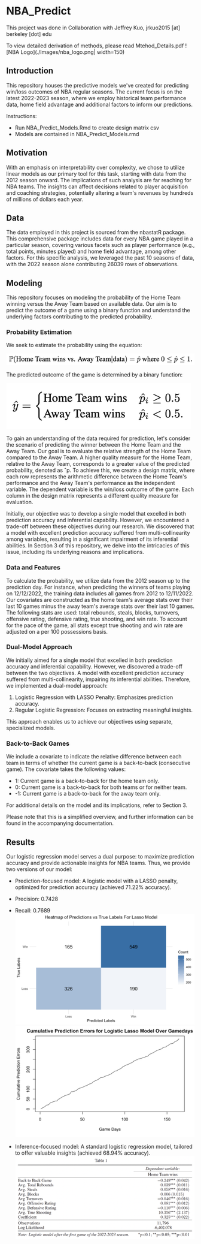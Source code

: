 # NBA_Predict

This project was done in Collaboration with Jeffrey Kuo, jrkuo2015 [at] berkeley [dot] edu

To view detailed derivation of methods, please read Mtehod_Details.pdf
![NBA Logo](./Images/nba_logo.png| width=150)
## Introduction

This repository houses the predictive models we've created for predicting win/loss outcomes of NBA regular seasons. The current focus is on the latest 2022-2023 season, where we employ historical team performance data, home field advantage and additional factors to inform our predictions.

Instructions: 
* Run NBA_Predict_Models.Rmd to create design matrix csv
* Models are contained in NBA_Predict_Models.rmd

## Motivation

With an emphasis on interpretability over complexity, we chose to utilize linear models as our primary tool for this task, starting with data from the 2012 season onward. The implications of such analysis are far reaching for NBA teams. The insights can affect decisions related to player acquisition and coaching strategies, potentially altering a team's revenues by hundreds of millions of dollars each year.

## Data

The data employed in this project is sourced from the nbastatR package. This comprehensive package includes data for every NBA game played in a particular season, covering various facets such as player performance (e.g., total points, minutes played) and home field advantage, among other factors. For this specific analysis, we leveraged the past 10 seasons of data, with the 2022 season alone contributing 26039 rows of observations.

## Modeling

This repository focuses on modeling the probability of the Home Team winning versus the Away Team based on available data. Our aim is to predict the outcome of a game using a binary function and understand the underlying factors contributing to the predicted probability.

### Probability Estimation

We seek to estimate the probability using the equation:

![Equation 1](./Images/equation_1.png)

The predicted outcome of the game is determined by a binary function:

![Equation 2](./Images/equation_2.png)

To gain an understanding of the data required for prediction, let's consider the scenario of predicting the winner between the Home Team and the Away Team. Our goal is to evaluate the relative strength of the Home Team compared to the Away Team. A higher quality measure for the Home Team, relative to the Away Team, corresponds to a greater value of the predicted probability, denoted as ˆp. To achieve this, we create a design matrix, where each row represents the arithmetic difference between the Home Team's performance and the Away Team's performance as the independent variable. The dependent variable is the win/loss outcome of the game. Each column in the design matrix represents a different quality measure for evaluation.

Initially, our objective was to develop a single model that excelled in both prediction accuracy and inferential capability. However, we encountered a trade-off between these objectives during our research. We discovered that a model with excellent prediction accuracy suffered from multi-collinearity among variables, resulting in a significant impairment of its inferential abilities. In Section 3 of this repository, we delve into the intricacies of this issue, including its underlying reasons and implications.

### Data and Features

To calculate the probability, we utilize data from the 2012 season up to the prediction day. For instance, when predicting the winners of teams playing on 12/12/2022, the training data includes all games from 2012 to 12/11/2022. Our covariates are constructed as the home team's average stats over their last 10 games minus the away team's average stats over their last 10 games. The following stats are used: total rebounds, steals, blocks, turnovers, offensive rating, defensive rating, true shooting, and win rate. To account for the pace of the game, all stats except true shooting and win rate are adjusted on a per 100 possessions basis.

### Dual-Model Approach

We initially aimed for a single model that excelled in both prediction accuracy and inferential capability. However, we discovered a trade-off between the two objectives. A model with excellent prediction accuracy suffered from multi-collinearity, impairing its inferential abilities. Therefore, we implemented a dual-model approach:

1. Logistic Regression with LASSO Penalty: Emphasizes prediction accuracy.
2. Regular Logistic Regression: Focuses on extracting meaningful insights.

This approach enables us to achieve our objectives using separate, specialized models.

### Back-to-Back Games

We include a covariate to indicate the relative difference between each team in terms of whether the current game is a back-to-back (consecutive game). The covariate takes the following values:
- 1: Current game is a back-to-back for the home team only.
- 0: Current game is a back-to-back for both teams or for neither team.
- -1: Current game is a back-to-back for the away team only.

For additional details on the model and its implications, refer to Section 3.

Please note that this is a simplified overview, and further information can be found in the accompanying documentation.

## Results

Our logistic regression model serves a dual purpose: to maximize prediction accuracy and provide actionable insights for NBA teams. Thus, we provide two versions of our model:

* Prediction-focused model: A logistic model with a LASSO penalty, optimized for prediction accuracy (achieved 71.22% accuracy).
* Precision: 0.7428
* Recall: 0.7689
![Confusion Matrix](./Images/heatmap_lasso.png)
![Model Performance Over time](./Images/lasso_plot.png)

* Inference-focused model: A standard logistic regression model, tailored to offer valuable insights (achieved 68.94% accuracy).
![Summary table](./Images/Logistic_Summary.png)